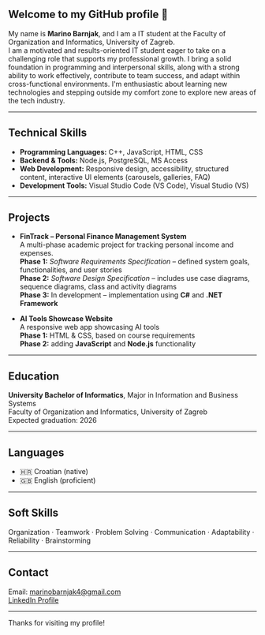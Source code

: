 ## Welcome to my GitHub profile 👋

My name is **Marino Barnjak**, and I am a IT student at the Faculty of Organization and Informatics, University of Zagreb.  
I am a motivated and results-oriented IT student eager to take on a challenging role that supports my professional growth. I bring a solid foundation in programming  and interpersonal skills, along with a strong ability to work effectively, contribute to team success, and adapt within cross-functional environments. I'm enthusiastic about learning new technologies and stepping outside my comfort zone to explore new areas of the tech industry.


---

## Technical Skills

- **Programming Languages:** C++, JavaScript, HTML, CSS  
- **Backend & Tools:** Node.js, PostgreSQL, MS Access  
- **Web Development:** Responsive design, accessibility, structured content, interactive UI elements (carousels, galleries, FAQ)
- **Development Tools:** Visual Studio Code (VS Code), Visual Studio (VS) 

---

## Projects

- **FinTrack – Personal Finance Management System**  
  A multi-phase academic project for tracking personal income and expenses.  
  **Phase 1:** *Software Requirements Specification* – defined system goals, functionalities, and user stories  
  **Phase 2:** *Software Design Specification* – includes use case diagrams, sequence diagrams, class and activity diagrams  
  **Phase 3:** In development – implementation using **C#** and **.NET Framework**


- **AI Tools Showcase Website**  
  A responsive web app showcasing AI tools  
  **Phase 1:** HTML & CSS, based on course requirements  
  **Phase 2:** adding **JavaScript** and **Node.js** functionality

---

## Education

**University Bachelor of Informatics**, Major in Information and Business Systems  
Faculty of Organization and Informatics, University of Zagreb  
Expected graduation: 2026

---

## Languages

- 🇭🇷 Croatian (native)  
- 🇬🇧 English (proficient)

---

## Soft Skills

Organization · Teamwork · Problem Solving · Communication · Adaptability · Reliability · Brainstorming 

---

## Contact

Email: marinobarnjak4@gmail.com  
[LinkedIn Profile](https://www.linkedin.com/in/marino-barnjak-aa4326305)

---

Thanks for visiting my profile! 
